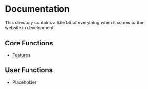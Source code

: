 # Documentation

This directory contains a little bit of everything when it comes to the website in development.

## Core Functions
* [Features](Features.md)

## User Functions
* Placeholder
